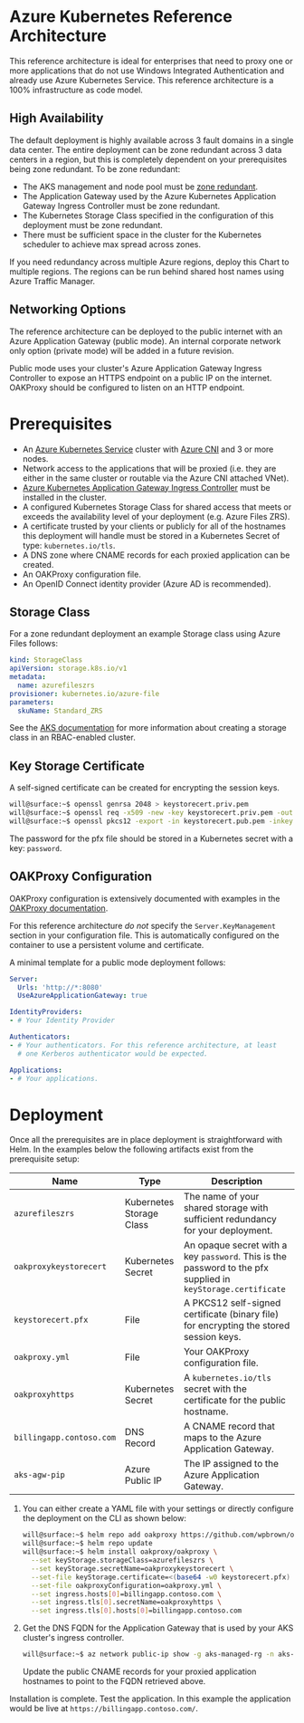 # Azure Kubernetes Reference Architecture

This reference architecture is ideal for enterprises that need to proxy one or more applications that do not use Windows Integrated Authentication and already use Azure Kubernetes Service. This reference architecture is a 100% infrastructure as code model.

## High Availability

The default deployment is highly available across 3 fault domains in a single data center. The entire deployment can be zone redundant across 3 data centers in a region, but this is completely dependent on your prerequisites being zone redundant. To be zone redundant:

* The AKS management and node pool must be [zone redundant](https://docs.microsoft.com/en-us/azure/aks/availability-zones).
* The Application Gateway used by the Azure Kubernetes Application Gateway Ingress Controller must be zone redundant.
* The Kubernetes Storage Class specified in the configuration of this deployment must be zone redundant. 
* There must be sufficient space in the cluster for the Kubernetes scheduler to achieve max spread across zones.

If you need redundancy across multiple Azure regions, deploy this Chart to multiple regions. The regions can be run behind shared host names using Azure Traffic Manager.

## Networking Options

The reference architecture can be deployed to the public internet with an Azure Application Gateway (public mode). An internal corporate network only option (private mode) will be added in a future revision.

Public mode uses your cluster's Azure Application Gateway Ingress Controller to expose an HTTPS endpoint on a public IP on the internet. OAKProxy should be configured to listen on an HTTP endpoint.

# Prerequisites

* An [Azure Kubernetes Service](https://docs.microsoft.com/en-us/azure/aks/) cluster with [Azure CNI](https://docs.microsoft.com/en-us/azure/aks/configure-azure-cni) and 3 or more nodes.
* Network access to the applications that will be proxied (i.e. they are either in the same cluster or routable via the Azure CNI attached VNet).
* [Azure Kubernetes Application Gateway Ingress Controller](https://github.com/Azure/application-gateway-kubernetes-ingress) must be installed in the cluster.
* A configured Kubernetes Storage Class for shared access that meets or exceeds the availability level of your deployment (e.g. Azure Files ZRS).
* A certificate trusted by your clients or publicly for all of the hostnames this deployment will handle must be stored in a Kubernetes Secret of type: `kubernetes.io/tls`.
* A DNS zone where CNAME records for each proxied application can be created.
* An OAKProxy configuration file.
* An OpenID Connect identity provider (Azure AD is recommended).

## Storage Class

For a zone redundant deployment an example Storage class using Azure Files follows:

```yaml
kind: StorageClass
apiVersion: storage.k8s.io/v1
metadata:
  name: azurefileszrs
provisioner: kubernetes.io/azure-file
parameters:
  skuName: Standard_ZRS
```

See the [AKS documentation](https://docs.microsoft.com/en-us/azure/aks/azure-files-dynamic-pv) for more information about creating a storage class in an RBAC-enabled cluster.

## Key Storage Certificate

A self-signed certificate can be created for encrypting the session keys.

```bash
will@surface:~$ openssl genrsa 2048 > keystorecert.priv.pem
will@surface:~$ openssl req -x509 -new -key keystorecert.priv.pem -out keystorecert.pub.pem
will@surface:~$ openssl pkcs12 -export -in keystorecert.pub.pem -inkey keystorecert.priv.pem -out keystorecert.pfx
```

The password for the pfx file should be stored in a Kubernetes secret with a key: `password`.

## OAKProxy Configuration

OAKProxy configuration is extensively documented with examples in the [OAKProxy documentation](https://github.com/wpbrown/oakproxy/blob/master/docs/README.md).

For this reference architecture _do not_ specify the `Server.KeyManagement` section in your configuration file. This is automatically configured on the container to use a persistent volume and certificate.

A minimal template for a public mode deployment follows:
```yaml
Server:
  Urls: 'http://*:8080'
  UseAzureApplicationGateway: true

IdentityProviders:
- # Your Identity Provider

Authenticators:
- # Your authenticators. For this reference architecture, at least 
  # one Kerberos authenticator would be expected.

Applications:
- # Your applications.
```

# Deployment

Once all the prerequisites are in place deployment is straightforward with Helm. In the examples below the following artifacts exist from the prerequisite setup:

Name | Type | Description
--- | --- | ---
`azurefileszrs` | Kubernetes Storage Class | The name of your shared storage with sufficient redundancy for your deployment.
`oakproxykeystorecert` | Kubernetes Secret | An opaque secret with a key `password`. This is the password to the pfx supplied in `keyStorage.certificate`
`keystorecert.pfx` | File | A PKCS12 self-signed certificate (binary file) for encrypting the stored session keys.
`oakproxy.yml` | File | Your OAKProxy configuration file.
`oakproxyhttps` | Kubernetes Secret | A `kubernetes.io/tls` secret with the certificate for the public hostname.
`billingapp.contoso.com` | DNS Record | A CNAME record that maps to the Azure Application Gateway.
`aks-agw-pip` | Azure Public IP | The IP assigned to the Azure Application Gateway.

1. You can either create a YAML file with your settings or directly configure the deployment on the CLI as shown below:
   ```bash
   will@surface:~$ helm repo add oakproxy https://github.com/wpbrown/oakproxy/releases/download/helm
   will@surface:~$ helm repo update
   will@surface:~$ helm install oakproxy/oakproxy \
     --set keyStorage.storageClass=azurefileszrs \
     --set keyStorage.secretName=oakproxykeystorecert \
     --set-file keyStorage.certificate=<(base64 -w0 keystorecert.pfx) \
     --set-file oakproxyConfiguration=oakproxy.yml \
     --set ingress.hosts[0]=billingapp.contoso.com \
     --set ingress.tls[0].secretName=oakproxyhttps \
     --set ingress.tls[0].hosts[0]=billingapp.contoso.com
   ```

2. Get the DNS FQDN for the Application Gateway that is used by your AKS cluster's ingress controller.
   ```bash
   will@surface:~$ az network public-ip show -g aks-managed-rg -n aks-agw-pip --query 'dnsSettings.fqdn'
   ```

   Update the public CNAME records for your proxied application hostnames to point to the FQDN retrieved above.

Installation is complete. Test the application. In this example the application would be live at `https://billingapp.contoso.com/`.